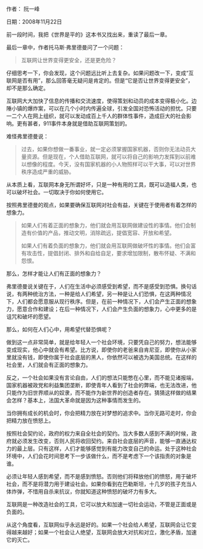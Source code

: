 作者： 阮一峰

日期：2008年11月22日

前一段时间，我把《世界是平的》这本书又找出来，重读了最后一章。

最后一章中，作者托马斯·弗里德曼问了一个问题：

>互联网让世界变得更安全，还是更危险？

仔细思考一下，你会发现，这个问题远比听上去复杂。如果问题改一下，变成“互联网是否有用”，那么回答毫无疑问是肯定的。但是“它是否让世界变得更安全”，却不是那么确定。

互联网大大加快了信息的传播和交流速度，使得策划和动员的成本变得极小化。边陲小镇的爆炸案，可以在几个小时内传遍全球，引发全国对恐怖活动的担忧。只要一二个人在网上组织，就可以发动成百上千人的群体性事件，造成巨大的社会影响。更有甚者，911事件本身就是借助互联网策划的。

难怪弗里德曼说：

>过去，如果你想做一番事业，就一定必须掌握国家机器，否则你无法动员大量资源。但是现在，个人借助互联网，就可以将自己的影响力发挥到以前难以想像的程度。今天，没有国家机器的小人物照样可以干大事，可以对世界秩序造成严重的威胁。

从本质上看，互联网本身无所谓好坏，只是一种有用的工具，既可以造福人类，也可以破坏社会。一切取决于你如何使用它。

按照弗里德曼的观点，如果要确保互联网对社会有益，关键在于使用者有着怎样的想象力。

>如果人们有着正面的想象力，他们就会用互联网做建设性的事情。他们会制造有价值的产品，推动文明，消除疏远，提倡宽容、开放和希望。
>
>如果人们有着负面的想象力，他们就会用互联网做破坏性的事情。他们会富有攻击性，提倡封闭、排外和自给自足，要求增加限制，散布怀疑、不满和怨恨。

那么，怎样才能让人们有正面的想象力？

弗里德曼说关键在于，人们在生活中必须感受到希望，而不是感受到恐惧。换句话说，有两种统治方法，一种是给人们希望，另一种是让人们恐惧，在这两种情况下，人们都会愿意服从现行秩序。但是，在前一种情况下，人们会产生正面的想象力，愿意合作和建设；在后一种情况下，人们会产生负面的想象力，心中更多的是诅咒和破坏的愿望。

那么，如何在人们心中，用希望代替恐惧呢？

做到这一点非常简单，就是给年轻人一个社会环境，只要凭自己的努力，想法能够变成现实，他心中就会有希望。比方说，即使你的老爸来自肯尼亚，即使你从小家里就没有钱，即使你属于社会底层的黑人，你依然可以被选为美国总统。在这样的社会里，人们就会有正面的想象力。

反之，一个社会如果没有言论自由，人们的想法只能憋在心里，而不能见诸报端，国家机器被政党和利益集团垄断，即使青年人看到了社会的弊端，也无法改进，他只能作为旧世界顺从的奴隶，而不能作为新世界的创造者存在。猜猜这样做的结果会怎样？基本上，法国大革命就是因为这种事情而发生的。

当你拥有成长的机会时，你会把精力放在对梦想的追求中。当你无路可走时，你会把精力放在愤怒上。

按照社会契约论，政府的权力来自全社会的契约。当大多数人感到不满的时候，政府就必须发生改变，否则人民将收回契约。来自社会底层的声音，能够一直通达权力的最上层。只有这样，人们才能够感觉到有能力改变自己的命运。处于这种社会环境中，人们会花时间思考下一步该做什么，而不是考虑下一个该指责的对象是谁。

必须让年轻人感到希望，而不是感到愤怒。否则他们将释放他们的愤怒，用于破坏社会，而不是将潜力用于建设社会。如果你看到在巴勒斯坦，十几岁的孩子充当人体炸弹，不惜用自杀来抗议，你就知道这种愤怒的破坏力有多大。

互联网是一种改造社会的工具，它可以放大和加速一切社会运动，不管是正面或是负面的。

从这个角度看，互联网似乎永远是好的。如果一个社会给人希望，互联网会让它变得越来越好；如果一个社会让人绝望，互联网会放大对抗和对立，激化矛盾，加速它的灭亡。